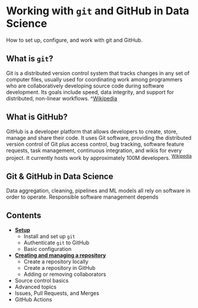 # Working with `git` and GitHub in Data Science

How to set up, configure, and work with git and GitHub.

## What is `git`?

Git is a distributed version control system that tracks changes in any set of computer files, usually used for coordinating work among programmers who are collaboratively developing source code during software development. Its goals include speed, data integrity, and support for distributed, non-linear workflows. ^[Wikipedia](https://en.wikipedia.org/wiki/Git)

## What is GitHub?

GitHub is a developer platform that allows developers to create, store, manage and share their code. It uses Git software, providing the distributed version control of Git plus access control, bug tracking, software feature requests, task management, continuous integration, and wikis for every project. It currently hosts work by approximately 100M developers. <sup>[Wikipedia](https://en.wikipedia.org/wiki/GitHub)</sup>

## Git & GitHub in Data Science

Data aggregation, cleaning, pipelines and ML models all rely on software in order to operate.
Responsible software management depends 

## Contents

- [**Setup**](00-setup.md)
    - Install and set up `git`
    - Authenticate `git` to GitHub
    - Basic configuration
- [**Creating and managing a repository**](01-creating-repositories.md)
    - Create a repository locally
    - Create a repository in GitHub
    - Adding or removing collaborators
- Source control basics
- Advanced topics
- Issues, Pull Requests, and Merges
- GitHub Actions
